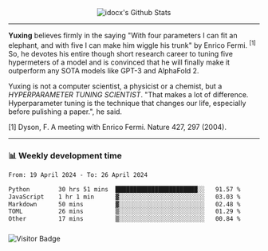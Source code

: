 <div align="center">
    <img align="center" src="https://github-readme-stats.vercel.app/api?username=idocx&show_icons=true&count_private=true&hide_border=true" alt="idocx's Github Stats"></img>
</div>

---

**Yuxing** believes firmly in the saying "With four parameters I can fit an elephant, and with five I can make him wiggle his trunk" by Enrico Fermi. <sup>[1]</sup> So, he devotes his entire though short research career to tuning five hypermeters of a model and is convinced that he will finally make it outperform any SOTA models like GPT-3 and AlphaFold 2.

Yuxing is not a computer scientist, a physicist or a chemist, but a *HYPERPARAMETER TUNING SCIENTIST*. "That makes a lot of difference. Hyperparameter tuning is the technique that changes our life, especially before pulishing a paper.", he said.

[1] Dyson, F. A meeting with Enrico Fermi. Nature 427, 297 (2004).


---

### 📊 Weekly development time
<!--START_SECTION:waka-->

```txt
From: 19 April 2024 - To: 26 April 2024

Python        30 hrs 51 mins  ███████████████████████░░   91.57 %
JavaScript    1 hr 1 min      ▓░░░░░░░░░░░░░░░░░░░░░░░░   03.03 %
Markdown      50 mins         ▓░░░░░░░░░░░░░░░░░░░░░░░░   02.48 %
TOML          26 mins         ▒░░░░░░░░░░░░░░░░░░░░░░░░   01.29 %
Other         17 mins         ▒░░░░░░░░░░░░░░░░░░░░░░░░   00.84 %
```

<!--END_SECTION:waka-->

### 

![Visitor Badge](https://visitor-badge.laobi.icu/badge?page_id=idocx.idocx)